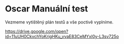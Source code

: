 Oscar Manuální test
===================

Vezmeme vytištěný plán testů a vše poctivě vyplníme.

https://drive.google.com/open?id=11uUH0CkvchYoKrigHKu_vvaE83CeMYxl0y-L3sv725o
